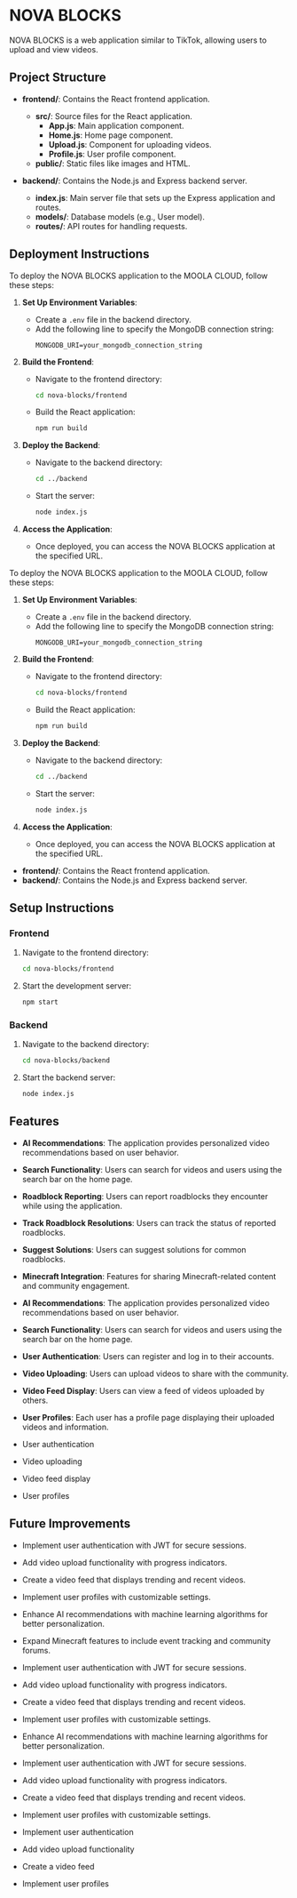 # NOVA BLOCKS

NOVA BLOCKS is a web application similar to TikTok, allowing users to upload and view videos.

## Project Structure

- **frontend/**: Contains the React frontend application.
  - **src/**: Source files for the React application.
    - **App.js**: Main application component.
    - **Home.js**: Home page component.
    - **Upload.js**: Component for uploading videos.
    - **Profile.js**: User profile component.
  - **public/**: Static files like images and HTML.
  
- **backend/**: Contains the Node.js and Express backend server.
  - **index.js**: Main server file that sets up the Express application and routes.
  - **models/**: Database models (e.g., User model).
  - **routes/**: API routes for handling requests.



## Deployment Instructions

To deploy the NOVA BLOCKS application to the MOOLA CLOUD, follow these steps:

1. **Set Up Environment Variables**:
   - Create a `.env` file in the backend directory.
   - Add the following line to specify the MongoDB connection string:
     ```
     MONGODB_URI=your_mongodb_connection_string
     ```

2. **Build the Frontend**:
   - Navigate to the frontend directory:
     ```bash
     cd nova-blocks/frontend
     ```
   - Build the React application:
     ```bash
     npm run build
     ```

3. **Deploy the Backend**:
   - Navigate to the backend directory:
     ```bash
     cd ../backend
     ```
   - Start the server:
     ```bash
     node index.js
     ```

4. **Access the Application**:
   - Once deployed, you can access the NOVA BLOCKS application at the specified URL.



To deploy the NOVA BLOCKS application to the MOOLA CLOUD, follow these steps:

1. **Set Up Environment Variables**:
   - Create a `.env` file in the backend directory.
   - Add the following line to specify the MongoDB connection string:
     ```
     MONGODB_URI=your_mongodb_connection_string
     ```

2. **Build the Frontend**:
   - Navigate to the frontend directory:
     ```bash
     cd nova-blocks/frontend
     ```
   - Build the React application:
     ```bash
     npm run build
     ```

3. **Deploy the Backend**:
   - Navigate to the backend directory:
     ```bash
     cd ../backend
     ```
   - Start the server:
     ```bash
     node index.js
     ```

4. **Access the Application**:
   - Once deployed, you can access the NOVA BLOCKS application at the specified URL.

- **frontend/**: Contains the React frontend application.
- **backend/**: Contains the Node.js and Express backend server.

## Setup Instructions

### Frontend

1. Navigate to the frontend directory:
   ```bash
   cd nova-blocks/frontend
   ```

2. Start the development server:
   ```bash
   npm start
   ```

### Backend

1. Navigate to the backend directory:
   ```bash
   cd nova-blocks/backend
   ```

2. Start the backend server:
   ```bash
   node index.js
   ```

## Features

- **AI Recommendations**: The application provides personalized video recommendations based on user behavior.
- **Search Functionality**: Users can search for videos and users using the search bar on the home page.
- **Roadblock Reporting**: Users can report roadblocks they encounter while using the application.
- **Track Roadblock Resolutions**: Users can track the status of reported roadblocks.
- **Suggest Solutions**: Users can suggest solutions for common roadblocks.
- **Minecraft Integration**: Features for sharing Minecraft-related content and community engagement.


- **AI Recommendations**: The application provides personalized video recommendations based on user behavior.
- **Search Functionality**: Users can search for videos and users using the search bar on the home page.


- **User Authentication**: Users can register and log in to their accounts.
- **Video Uploading**: Users can upload videos to share with the community.
- **Video Feed Display**: Users can view a feed of videos uploaded by others.
- **User Profiles**: Each user has a profile page displaying their uploaded videos and information.



- User authentication
- Video uploading
- Video feed display
- User profiles

## Future Improvements

- Implement user authentication with JWT for secure sessions.
- Add video upload functionality with progress indicators.
- Create a video feed that displays trending and recent videos.
- Implement user profiles with customizable settings.
- Enhance AI recommendations with machine learning algorithms for better personalization.
- Expand Minecraft features to include event tracking and community forums.


- Implement user authentication with JWT for secure sessions.
- Add video upload functionality with progress indicators.
- Create a video feed that displays trending and recent videos.
- Implement user profiles with customizable settings.
- Enhance AI recommendations with machine learning algorithms for better personalization.


- Implement user authentication with JWT for secure sessions.
- Add video upload functionality with progress indicators.
- Create a video feed that displays trending and recent videos.
- Implement user profiles with customizable settings.



- Implement user authentication
- Add video upload functionality
- Create a video feed
- Implement user profiles
